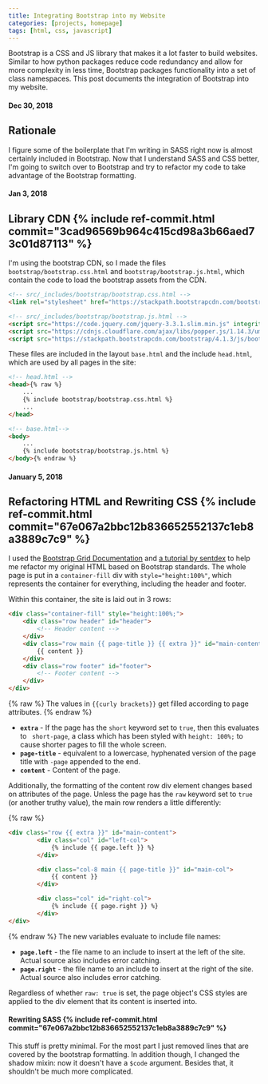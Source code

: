 ```yaml
---
title: Integrating Bootstrap into my Website
categories: [projects, homepage]
tags: [html, css, javascript]
---
```

Bootstrap is a CSS and JS library that makes it a lot faster to build websites.
Similar to how python packages reduce code redundancy and allow for more complexity
in less time, Bootstrap packages functionality into a set of class namespaces.
This post documents the integration of Bootstrap into my website.

#### Dec 30, 2018
## Rationale
I figure some of the boilerplate that I'm writing in SASS right now is almost certainly included in Bootstrap.
Now that I understand SASS and CSS better, I'm going to switch over to Bootstrap and try
 to refactor my code to take advantage of the Bootstrap formatting.

#### Jan 3, 2018
## Library CDN {% include ref-commit.html commit="3cad96569b964c415cd98a3b66aed73c01d87113" %}
I'm using the bootstrap CDN, so I made the files `bootstrap/bootstrap.css.html`
and `bootstrap/bootstrap.js.html`, which contain the code to load the bootstrap assets from the CDN.

```html
<!-- src/_includes/bootstrap/bootstrap.css.html -->
<link rel="stylesheet" href="https://stackpath.bootstrapcdn.com/bootstrap/4.1.3/css/bootstrap.min.css" integrity="sha384-MCw98/SFnGE8fJT3GXwEOngsV7Zt27NXFoaoApmYm81iuXoPkFOJwJ8ERdknLPMO" crossorigin="anonymous">

<!-- src/_includes/bootstrap/bootstrap.js.html -->
<script src="https://code.jquery.com/jquery-3.3.1.slim.min.js" integrity="sha384-q8i/X+965DzO0rT7abK41JStQIAqVgRVzpbzo5smXKp4YfRvH+8abtTE1Pi6jizo" crossorigin="anonymous"></script>
<script src="https://cdnjs.cloudflare.com/ajax/libs/popper.js/1.14.3/umd/popper.min.js" integrity="sha384-ZMP7rVo3mIykV+2+9J3UJ46jBk0WLaUAdn689aCwoqbBJiSnjAK/l8WvCWPIPm49" crossorigin="anonymous"></script>
<script src="https://stackpath.bootstrapcdn.com/bootstrap/4.1.3/js/bootstrap.min.js" integrity="sha384-ChfqqxuZUCnJSK3+MXmPNIyE6ZbWh2IMqE241rYiqJxyMiZ6OW/JmZQ5stwEULTy" crossorigin="anonymous"></script>
```

These files are included in the layout `base.html` and the include `head.html`, which are used by all pages in the site:
```html
<!-- head.html -->
<head>{% raw %}
    ...
    {% include bootstrap/bootstrap.css.html %}
    ...
</head>

<!-- base.html-->
<body>
    ...
    {% include bootstrap/bootstrap.js.html %}
</body>{% endraw %}
```

#### January 5, 2018
## Refactoring HTML and Rewriting CSS {% include ref-commit.html commit="67e067a2bbc12b836652552137c1eb8a3889c7c9" %}
I used the [Bootstrap Grid Documentation][bs-grid-docs] and [a tutorial by sentdex][sentdex-bootstrap]
to help me refactor my original HTML based on Bootstrap standards. The whole page is
put in a `container-fill` div with `style="height:100%"`, which represents the container for everything,
including the header and footer.

[bs-grid-docs]: https://getbootstrap.com/docs/4.0/layout/grid/
[sentdex-bootstrap]: https://pythonprogramming.net/design-bootstrap-django-python-tutorial/

Within this container, the site is laid out in 3 rows:

```html
<div class="container-fill" style="height:100%;">
    <div class="row header" id="header">
        <!-- Header content -->
    </div>
    <div class="row main {{ page-title }} {{ extra }}" id="main-content">
        {{ content }}
    </div>
    <div class="row footer" id="footer">
        <!-- Footer content -->
    </div>
</div>
```
{% raw %}
The values in `{{curly brackets}}` get filled according to page attributes.
{% endraw %}

* **`extra`** - If the page has the `short` keyword set to `true`, then this evaluates to ` short-page`,
a class which has been styled with `height: 100%;` to cause shorter pages to fill the whole screen.
* **`page-title`** - equivalent to a lowercase, hyphenated version of the page title with `-page` appended to the end.
* **`content`** - Content of the page.

Additionally, the formatting of the content row div element changes based on attributes of the page.
Unless the page has the `raw` keyword set to `true` (or another truthy value),
the main row renders a little differently:

{% raw %}
```html
<div class="row {{ extra }}" id="main-content">
        <div class="col" id="left-col">
            {% include {{ page.left }} %}
        </div>

        <div class="col-8 main {{ page-title }}" id="main-col">
            {{ content }}
        </div>

        <div class="col" id="right-col">
            {% include {{ page.right }} %}
        </div>
</div>
```
{% endraw %}
The new variables evaluate to include file names:

* **`page.left`** - the file name to an include to insert at the left of the site.
Actual source also includes error catching.
* **`page.right`** - the file name to an include to insert at the right of the site.
Actual source also includes error catching.

Regardless of whether `raw: true` is set, the page object's CSS styles are applied to the div element
that its content is inserted into.

#### Rewriting SASS {% include ref-commit.html commit="67e067a2bbc12b836652552137c1eb8a3889c7c9" %}
This stuff is pretty minimal. For the most part I just removed lines that are covered by the bootstrap formatting.
In addition though, I changed the shadow mixin: now it doesn't have a `$code` argument.
Besides that, it shouldn't be much more complicated.
